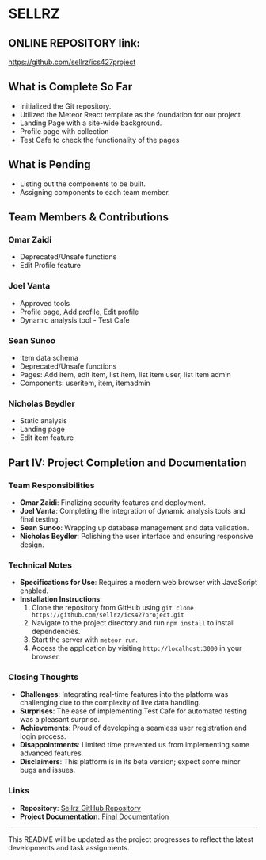 # SELLRZ

## ONLINE REPOSITORY link:
https://github.com/sellrz/ics427project

## What is Complete So Far
- Initialized the Git repository.
- Utilized the Meteor React template as the foundation for our project.
- Landing Page with a site-wide background.
- Profile page with collection
- Test Cafe to check the functionality of the pages

## What is Pending

- Listing out the components to be built.
- Assigning components to each team member.

## Team Members & Contributions

### Omar Zaidi
- Deprecated/Unsafe functions
- Edit Profile feature

### Joel Vanta
- Approved tools
- Profile page, Add profile, Edit profile
- Dynamic analysis tool - Test Cafe

### Sean Sunoo
- Item data schema
- Deprecated/Unsafe functions
- Pages: Add item, edit item, list item, list item user, list item admin
- Components: useritem, item, itemadmin

### Nicholas Beydler
- Static analysis
- Landing page
- Edit item feature

## Part IV: Project Completion and Documentation

### Team Responsibilities
- **Omar Zaidi**: Finalizing security features and deployment.
- **Joel Vanta**: Completing the integration of dynamic analysis tools and final testing.
- **Sean Sunoo**: Wrapping up database management and data validation.
- **Nicholas Beydler**: Polishing the user interface and ensuring responsive design.

### Technical Notes
- **Specifications for Use**: Requires a modern web browser with JavaScript enabled.
- **Installation Instructions**:
    1. Clone the repository from GitHub using `git clone https://github.com/sellrz/ics427project.git`
    2. Navigate to the project directory and run `npm install` to install dependencies.
    3. Start the server with `meteor run`.
    4. Access the application by visiting `http://localhost:3000` in your browser.

### Closing Thoughts
- **Challenges**: Integrating real-time features into the platform was challenging due to the complexity of live data handling.
- **Surprises**: The ease of implementing Test Cafe for automated testing was a pleasant surprise.
- **Achievements**: Proud of developing a seamless user registration and login process.
- **Disappointments**: Limited time prevented us from implementing some advanced features.
- **Disclaimers**: This platform is in its beta version; expect some minor bugs and issues.

### Links
- **Repository**: [Sellrz GitHub Repository](https://github.com/sellrz/ics427project)
- **Project Documentation**: [Final Documentation](https://github.com/sellrz/ics427project/blob/main/FINAL_DOCUMENTATION.md)

---

This README will be updated as the project progresses to reflect the latest developments and task assignments.
